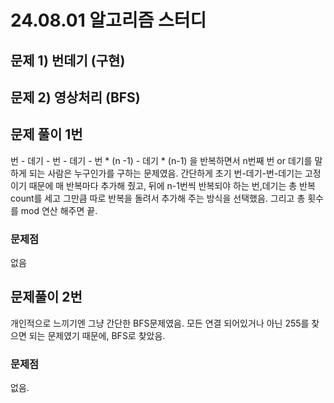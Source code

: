 # 24.08.01 알고리즘 스터디

## 문제 1) 번데기 (구현)
## 문제 2) 영상처리 (BFS)

## 문제 풀이 1번
번 - 데기 - 번 - 데기 - 번 * (n -1) - 데기 * (n-1) 
을 반복하면서 n번째 번 or 데기를 말하게 되는 사람은 누구인가를 구하는 문제였음.
간단하게 초기 번-데기-번-데기는 고정이기 때문에 매 반복마다 추가해 줬고,
뒤에 n-1번씩 반복되야 하는 번,데기는 총 반복 count를 세고 그만큼 따로 반복을 돌려서
추가해 주는 방식을 선택했음. 그리고 총 횟수를 mod 연산 해주면 끝.

### 문제점
없음

## 문제풀이 2번
개인적으로 느끼기엔 그냥 간단한 BFS문제였음.
모든 연결 되어있거나 아닌 255를 찾으면 되는 문제였기 때문에, BFS로 찾았음.

### 문제점
없음.